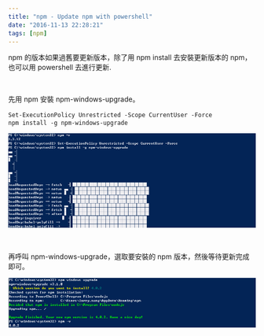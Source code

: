 ```yaml
---
title: "npm - Update npm with powershell"
date: "2016-11-13 22:28:21"
tags: [npm]
---
```



npm 的版本如果過舊要更新版本，除了用 npm install 去安裝更新版本的 npm，也可以用 powershell 去進行更新.  

<!-- More -->

<br/>


先用 npm 安裝 npm-windows-upgrade。  

    Set-ExecutionPolicy Unrestricted -Scope CurrentUser -Force
    npm install -g npm-windows-upgrade

![1.png](1.png)

<br/>


再呼叫 npm-windows-upgrade，選取要安裝的 npm 版本，然後等待更新完成即可。  

![2.png](2.png)

<br/>
